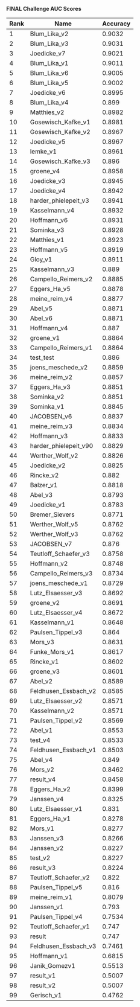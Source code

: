 **FINAL Challenge AUC Scores**


|Rank|Name|Accuracy|
|----|-----|---|
|1|Blum_Lika_v2|0.9032| 
|2|Blum_Lika_v3|0.9031| 
|3|Joedicke_v7|0.9021| 
|4|Blum_Lika_v1|0.9011| 
|5|Blum_Lika_v6|0.9005| 
|6|Blum_Lika_v5|0.9002| 
|7|Joedicke_v6|0.8995| 
|8|Blum_Lika_v4|0.899| 
|9|Matthies_v2|0.8982| 
|10|Gosewisch_Kafke_v1|0.8981| 
|11|Gosewisch_Kafke_v2|0.8967| 
|12|Joedicke_v5|0.8967| 
|13|lemke_v1|0.8961| 
|14|Gosewisch_Kafke_v3|0.896| 
|15|groene_v4|0.8958| 
|16|Joedicke_v3|0.8945| 
|17|Joedicke_v4|0.8942| 
|18|harder_phielepeit_v3|0.8941| 
|19|Kasselmann_v4|0.8932| 
|20|Hoffmann_v6|0.8931| 
|21|Sominka_v3|0.8928| 
|22|Matthies_v1|0.8923| 
|23|Hoffmann_v5|0.8919| 
|24|Gloy_v1|0.8911| 
|25|Kasselmann_v3|0.889| 
|26|Campello_Reimers_v2|0.8885| 
|27|Eggers_Ha_v5|0.8878| 
|28|meine_reim_v4|0.8877| 
|29|Abel_v5|0.8871| 
|30|Abel_v6|0.8871| 
|31|Hoffmann_v4|0.887| 
|32|groene_v1|0.8864| 
|33|Campello_Reimers_v1|0.8864| 
|34|test_test|0.886| 
|35|joens_meschede_v2|0.8859| 
|36|meine_reim_v2|0.8857| 
|37|Eggers_Ha_v3|0.8851| 
|38|Sominka_v2|0.8851| 
|39|Sominka_v1|0.8845| 
|40|JACOBSEN_v6|0.8837| 
|41|meine_reim_v3|0.8834| 
|42|Hoffmann_v3|0.8833| 
|43|harder_phielepeit_v90|0.8829| 
|44|Werther_Wolf_v2|0.8826| 
|45|Joedicke_v2|0.8825| 
|46|Rincke_v2|0.882| 
|47|Balzer_v1|0.8818| 
|48|Abel_v3|0.8793| 
|49|Joedicke_v1|0.8783| 
|50|Bremer_Sievers|0.8771| 
|51|Werther_Wolf_v5|0.8762| 
|52|Werther_Wolf_v3|0.8762| 
|53|JACOBSEN_v7|0.876| 
|54|Teutloff_Schaefer_v3|0.8758| 
|55|Hoffmann_v2|0.8748| 
|56|Campello_Reimers_v3|0.8734| 
|57|joens_meschede_v1|0.8729| 
|58|Lutz_Elsaesser_v3|0.8692| 
|59|groene_v2|0.8691| 
|60|Lutz_Elsaesser_v4|0.8672| 
|61|Kasselmann_v1|0.8648| 
|62|Paulsen_Tippel_v3|0.864| 
|63|Mors_v3|0.8631| 
|64|Funke_Mors_v1|0.8617| 
|65|Rincke_v1|0.8602| 
|66|groene_v3|0.8601| 
|67|Abel_v2|0.8589| 
|68|Feldhusen_Essbach_v2|0.8585| 
|69|Lutz_Elsaesser_v2|0.8571| 
|70|Kasselmann_v2|0.8571| 
|71|Paulsen_Tippel_v2|0.8569| 
|72|Abel_v1|0.8553| 
|73|test_v4|0.8533| 
|74|Feldhusen_Essbach_v1|0.8503| 
|75|Abel_v4|0.849| 
|76|Mors_v2|0.8462| 
|77|result_v4|0.8458| 
|78|Eggers_Ha_v2|0.8399| 
|79|Janssen_v4|0.8325| 
|80|Lutz_Elsaesser_v1|0.831| 
|81|Eggers_Ha_v1|0.8278| 
|82|Mors_v1|0.8277| 
|83|Janssen_v3|0.8266| 
|84|Janssen_v2|0.8227| 
|85|test_v2|0.8227| 
|86|result_v3|0.8224| 
|87|Teutloff_Schaefer_v2|0.822| 
|88|Paulsen_Tippel_v5|0.816| 
|89|meine_reim_v1|0.8079| 
|90|Janssen_v1|0.793| 
|91|Paulsen_Tippel_v4|0.7534| 
|92|Teutloff_Schaefer_v1|0.747| 
|93|result|0.747| 
|94|Feldhusen_Essbach_v3|0.7461| 
|95|Hoffmann_v1|0.6815| 
|96|Janik_Gomezv1|0.5513| 
|97|result_v1|0.5007| 
|98|result_v2|0.5007| 
|99|Gerisch_v1|0.4762| 
